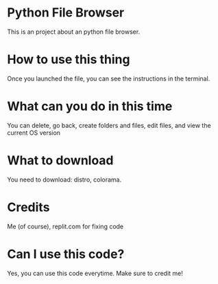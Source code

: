 # Python File Browser
This is an project about an python file browser.

# How to use this thing
Once you launched the file, you can see the instructions in the terminal.

# What can you do in this time
You can delete, go back, create folders and files, edit files, and view the current OS version

# What to download
You need to download: distro, colorama.

# Credits
Me (of course), 
replit.com for fixing code

# Can I use this code?
Yes, you can use this code everytime. Make sure to credit me!

